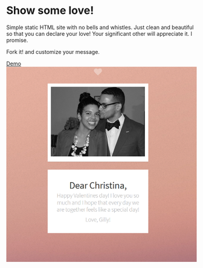 # Show some love!

Simple static HTML site with no bells and whistles.
Just clean and beautiful so that you can declare your love!
Your significant other will appreciate it. I promise.

Fork it! and customize your message.

[Demo](http://love.gferreira.me/)
![Screenshot of site](https://github.com/misterGF/love/blob/master/images/screenshot.png)
